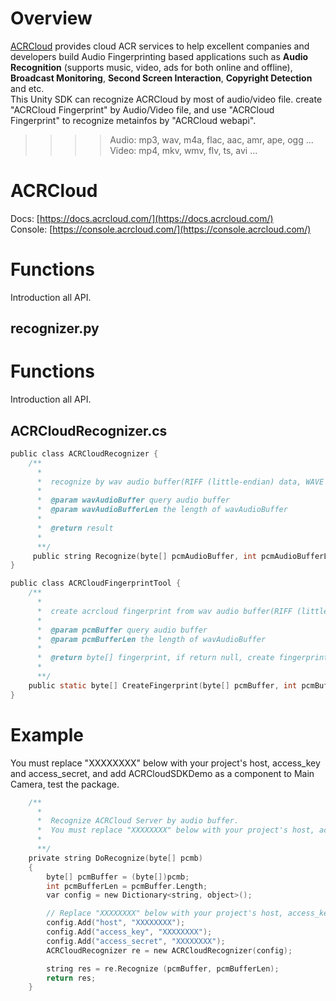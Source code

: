 # Overview
  [ACRCloud](https://www.acrcloud.com/) provides cloud ACR services to help excellent companies and developers build Audio Fingerprinting based applications such as **Audio Recognition** (supports music, video, ads for both online and offline), **Broadcast Monitoring**, **Second Screen Interaction**, **Copyright Detection** and etc.<br>
  This Unity SDK can recognize ACRCloud by most of audio/video file. create "ACRCloud Fingerprint" by Audio/Video file, and use "ACRCloud Fingerprint" to recognize metainfos by "ACRCloud webapi".<br>
>>>>Audio: mp3, wav, m4a, flac, aac, amr, ape, ogg ...<br>
>>>>Video: mp4, mkv, wmv, flv, ts, avi ...

# ACRCloud
Docs: [https://docs.acrcloud.com/](https://docs.acrcloud.com/)<br>
Console: [https://console.acrcloud.com/](https://console.acrcloud.com/)

# Functions
Introduction all API.
## recognizer.py
# Functions
Introduction all API.
## ACRCloudRecognizer.cs
```c
public class ACRCloudRecognizer {
    /**
      *
      *  recognize by wav audio buffer(RIFF (little-endian) data, WAVE audio, Microsoft PCM, 16 bit, mono 8000 Hz) 
      *
      *  @param wavAudioBuffer query audio buffer
      *  @param wavAudioBufferLen the length of wavAudioBuffer
      *  
      *  @return result 
      *
      **/
     public string Recognize(byte[] pcmAudioBuffer, int pcmAudioBufferLen);
}

public class ACRCloudFingerprintTool {
    /**
      *
      *  create acrcloud fingerprint from wav audio buffer(RIFF (little-endian) data, WAVE audio, Microsoft PCM, 16 bit, mono 8000 Hz) 
      *
      *  @param pcmBuffer query audio buffer
      *  @param pcmBufferLen the length of wavAudioBuffer
      *  
      *  @return byte[] fingerprint, if return null, create fingerprint error 
      *
      **/
    public static byte[] CreateFingerprint(byte[] pcmBuffer, int pcmBufferLen);
}
```

# Example
You must replace "XXXXXXXX" below with your project's host, access_key and access_secret, and add ACRCloudSDKDemo as a component to Main Camera, test the package.
```c
    /**
      *
      *  Recognize ACRCloud Server by audio buffer.
      *  You must replace "XXXXXXXX" below with your project's host, access_key and access_secret
      * 
      **/
	private string DoRecognize(byte[] pcmb) 
	{
		byte[] pcmBuffer = (byte[])pcmb;
		int pcmBufferLen = pcmBuffer.Length;
		var config = new Dictionary<string, object>();

		// Replace "XXXXXXXX" below with your project's host, access_key and access_secret
		config.Add("host", "XXXXXXXX");
		config.Add("access_key", "XXXXXXXX");
		config.Add("access_secret", "XXXXXXXX");
		ACRCloudRecognizer re = new ACRCloudRecognizer(config);

		string res = re.Recognize (pcmBuffer, pcmBufferLen);
		return res;
	}
```
